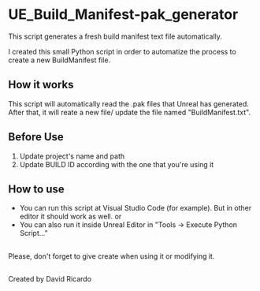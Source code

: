 # UE_Build_Manifest-pak_generator
This script generates a fresh build manifest text file automatically.

I created this small Python script in order to automatize the process to create a new BuildManifest file.

## How it works
This script will automatically read the .pak files that Unreal has generated. After that, it will reate a new file/ update the file named "BuildManifest.txt".

## Before Use
1. Update project's name and path 
2. Update BUILD ID according with the one that you're using it

## How to use
- You can run this script at Visual Studio Code (for example). But in other editor it should work as well.
or
- You can also run it inside Unreal Editor in "Tools -> Execute Python Script..."

##
Please, don't forget to give create when using it or modifying it. 
##
Created by David Ricardo
